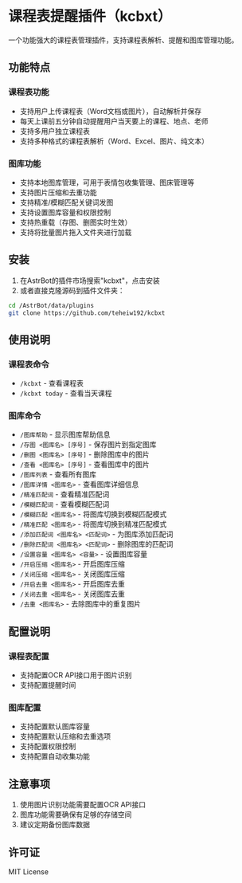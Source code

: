 # 课程表提醒插件（kcbxt）

一个功能强大的课程表管理插件，支持课程表解析、提醒和图库管理功能。

## 功能特点

### 课程表功能
- 支持用户上传课程表（Word文档或图片），自动解析并保存
- 每天上课前五分钟自动提醒用户当天要上的课程、地点、老师
- 支持多用户独立课程表
- 支持多种格式的课程表解析（Word、Excel、图片、纯文本）

### 图库功能
- 支持本地图库管理，可用于表情包收集管理、图床管理等
- 支持图片压缩和去重功能
- 支持精准/模糊匹配关键词发图
- 支持设置图库容量和权限控制
- 支持热重载（存图、删图实时生效）
- 支持将批量图片拖入文件夹进行加载

## 安装

1. 在AstrBot的插件市场搜索"kcbxt"，点击安装
2. 或者直接克隆源码到插件文件夹：
```bash
cd /AstrBot/data/plugins
git clone https://github.com/teheiw192/kcbxt
```

## 使用说明

### 课程表命令
- `/kcbxt` - 查看课程表
- `/kcbxt today` - 查看当天课程

### 图库命令
- `/图库帮助` - 显示图库帮助信息
- `/存图 <图库名> [序号]` - 保存图片到指定图库
- `/删图 <图库名> [序号]` - 删除图库中的图片
- `/查看 <图库名> [序号]` - 查看图库中的图片
- `/图库列表` - 查看所有图库
- `/图库详情 <图库名>` - 查看图库详细信息
- `/精准匹配词` - 查看精准匹配词
- `/模糊匹配词` - 查看模糊匹配词
- `/模糊匹配 <图库名>` - 将图库切换到模糊匹配模式
- `/精准匹配 <图库名>` - 将图库切换到精准匹配模式
- `/添加匹配词 <图库名> <匹配词>` - 为图库添加匹配词
- `/删除匹配词 <图库名> <匹配词>` - 删除图库的匹配词
- `/设置容量 <图库名> <容量>` - 设置图库容量
- `/开启压缩 <图库名>` - 开启图库压缩
- `/关闭压缩 <图库名>` - 关闭图库压缩
- `/开启去重 <图库名>` - 开启图库去重
- `/关闭去重 <图库名>` - 关闭图库去重
- `/去重 <图库名>` - 去除图库中的重复图片

## 配置说明

### 课程表配置
- 支持配置OCR API接口用于图片识别
- 支持配置提醒时间

### 图库配置
- 支持配置默认图库容量
- 支持配置默认压缩和去重选项
- 支持配置权限控制
- 支持配置自动收集功能

## 注意事项

1. 使用图片识别功能需要配置OCR API接口
2. 图库功能需要确保有足够的存储空间
3. 建议定期备份图库数据

## 许可证

MIT License 